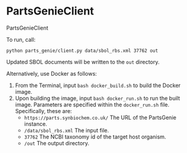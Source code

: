 # PartsGenieClient
PartsGenieClient

To run, call:

`python parts_genie/client.py data/sbol_rbs.xml 37762 out`

Updated SBOL documents will be written to the `out` directory.

Alternatively, use Docker as follows:

1. From the Terminal, input `bash docker_build.sh` to build the Docker image.
2. Upon building the image, input `bash docker_run.sh` to run the built image. Parameters are specified within the `docker_run.sh` file. Specifically, these are:
    * `https://parts.synbiochem.co.uk/` The URL of the PartsGenie instance.
    * `/data/sbol_rbs.xml` The input file.
    * `37762` The NCBI taxonomy id of the target host organism.
    * `/out` The output directory.